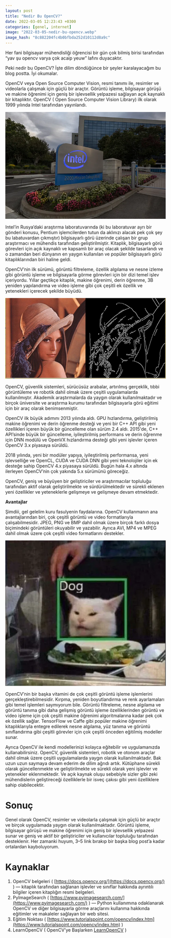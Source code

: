 ```yaml
---
layout: post
title: "Nedir Bu OpenCV?"
date: 2022-03-05 12:23:43 +0300
categories: [genel, internet]
image: "2022-03-05-nedir-bu-opencv.webp"
image_hash: "8c882204fc4b0bfbda252d10112d8a9c"
---
```



Her fani bilgisayar mühendisliği öğrencisi bir gün çok bilmiş birisi tarafından “yav şu opencv varya çok acaip yeuw” lafını duyacaktır.

Peki nedir bu OpenCV? İşte dilim döndüğünce bir şeyler karalayacağım bu blog postta. İyi okumalar.

OpenCV veya Open Source Computer Vision, resmi tanımı ile, resimler ve videolarla çalışmak için güçlü bir araçtır. Görüntü işleme, bilgisayar görüşü ve makine öğrenimi için geniş bir işlevsellik yelpazesi sağlayan açık kaynaklı bir kitaplıktır. OpenCV ( Open Source Computer Vision Library) ilk olarak 1999 yılında Intel tarafından yayınlandı.


![](/assets/img/posts/0*Zs2vmh1zXm1aAQGk.webp)

Intel’in Rusya’daki araştırma laboratuvarında (ki bu laboratuvar ayrı bir gönderi konusu, Pentium işlemcilerden tutun da aklınızı alacak pek çok şey bu labatuvardan çıkmıştır) bilgisayarlı görü üzerinde çalışan bir grup araştırmacı ve mühendis tarafından geliştirilmiştir. Kitaplık, bilgisayarlı görü görevleri için açık kaynaklı ve kapsamlı bir araç olacak şekilde tasarlandı ve o zamandan beri dünyanın en yaygın kullanılan ve popüler bilgisayarlı görü kitaplıklarından biri haline geldi.

OpenCV’nin ilk sürümü, görüntü filtreleme, özellik algılama ve nesne izleme gibi görüntü işleme ve bilgisayarla görme görevleri için bir dizi temel işlev içeriyordu. Yıllar geçtikçe kitaplık, makine öğrenimi, derin öğrenme, 3B yeniden yapılandırma ve video işleme gibi çok çeşitli ek özellik ve yetenekleri içerecek şekilde büyüdü.

![](/assets/img/posts/0*sFX4E8vejMTzvRHf.png)

OpenCV, güvenlik sistemleri, sürücüsüz arabalar, artırılmış gerçeklik, tıbbi görüntüleme ve robotik dahil olmak üzere çeşitli uygulamalarda kullanılmıştır. Akademik araştırmalarda da yaygın olarak kullanılmaktadır ve birçok üniversite ve araştırma kurumu tarafından bilgisayarla görü eğitimi için bir araç olarak benimsenmiştir.

OpenCV ilk büyük adımını 2013 yılında aldı. GPU hızlandırma, geliştirilmiş makine öğrenimi ve derin öğrenme desteği ve yeni bir C++ API gibi yeni özellikleri içeren büyük bir güncelleme olan sürüm 2.4 aldı. 2015'de, C++ API’sinde büyük bir güncelleme, iyileştirilmiş performans ve derin öğrenme için DNN modülü ve OpenVX hızlandırma desteği gibi yeni işlevler içeren OpenCV 3.x piyasaya sürüldü.


2018 yılında, yeni bir modüler yapıya, iyileştirilmiş performansa, yeni işlevselliğe ve OpenCL, CUDA ve CUDA DNN gibi yeni teknolojiler için ek desteğe sahip OpenCV 4.x piyasaya sürüldü. Bugün hala 4.x altında ilerleyen OpenCV’nin çok yakında 5.x sürümünü göreceğiz.

OpenCV, geniş ve büyüyen bir geliştiriciler ve araştırmacılar topluluğu tarafından aktif olarak geliştirilmekte ve sürdürülmektedir ve sürekli eklenen yeni özellikler ve yeteneklerle gelişmeye ve gelişmeye devam etmektedir.

**Avantajlar**

Şimdiii, gel gelelim kuru fasulyenin faydalarına. OpenCV kullanmanın ana avantajlarından biri, çok çeşitli görüntü ve video formatlarıyla çalışabilmesidir. JPEG, PNG ve BMP dahil olmak üzere birçok farklı dosya biçimindeki görüntüleri okuyabilir ve yazabilir. Ayrıca AVI, MP4 ve MPEG dahil olmak üzere çok çeşitli video formatlarını destekler.

![](/assets/img/posts/1*Ak0Di_bMrAgQkrhUUzWdfg.webp)

OpenCV’nin bir başka vitamini de çok çeşitli görüntü işleme işlemlerini gerçekleştirebilmesidir. Kırpma, yeniden boyutlandırma ve renk ayarlamaları gibi temel işlemleri saymıyorum bile. Görüntü filtreleme, nesne algılama ve görüntü tanıma gibi daha gelişmiş görüntü işleme özelliklerinden görüntü ve video işleme için çok çeşitli makine öğrenimi algoritmalarına kadar pek çok ek özellik sağlar. TensorFlow ve Caffe gibi popüler makine öğrenimi kitaplıklarıyla entegre edilerek nesne algılama, yüz tanıma ve görüntü sınıflandırma gibi çeşitli görevler için çok çeşitli önceden eğitilmiş modeller sunar.

Ayrıca OpenCV ile kendi modellerinizi kolayca eğitebilir ve uygulamanızda kullanabilirsiniz. OpenCV, güvenlik sistemleri, robotik ve otonom araçlar dahil olmak üzere çeşitli uygulamalarda yaygın olarak kullanılmaktadır. Bak uzun uzun saymaya devam ederim de dilim ağrıdı artık. Kütüphane sürekli olarak güncellenmekte ve geliştirilmekte ve sürekli olarak yeni işlevler ve yetenekler eklenmektedir. Ve açık kaynak oluşu sebebiyle sizler gibi zeki mühendislerin geliştireceği özelliklerle bir isveç çakısı gibi yeni özelliklere sahip olabilecektir.

**Sonuç**
=========

Genel olarak OpenCV, resimler ve videolarla çalışmak için güçlü bir araçtır ve birçok uygulamada yaygın olarak kullanılmaktadır. Görüntü işleme, bilgisayar görüşü ve makine öğrenimi için geniş bir işlevsellik yelpazesi sunar ve geniş ve aktif bir geliştiriciler ve kullanıcılar topluluğu tarafından desteklenir. Her zamanki huyum, 3–5 link bırakıp bir başka blog post’a kadar ortalardan kayboluyorum.

Kaynaklar
=========

1.  OpenCV belgeleri ( [https://docs.opencv.org/](https://docs.opencv.org/) ) — kitaplık tarafından sağlanan işlevler ve sınıflar hakkında ayrıntılı bilgiler içeren kitaplığın resmi belgeleri.
2.  PyImageSearch ( [https://www.pyimagesearch.com/](https://www.pyimagesearch.com/) ) — Python kullanımına odaklanarak OpenCV ve diğer bilgisayarla görme araçlarını kullanma hakkında eğitimler ve makaleler sağlayan bir web sitesi.
3.  Eğitim Noktası ( [https://www.tutorialspoint.com/opencv/index.htm](https://www.tutorialspoint.com/opencv/index.htm) )
4.  LearnOpenCV ( OpenCV’ye Başlarken [LearnOpenCV](https://learnopencv.com/getting-started-with-opencv/) )
